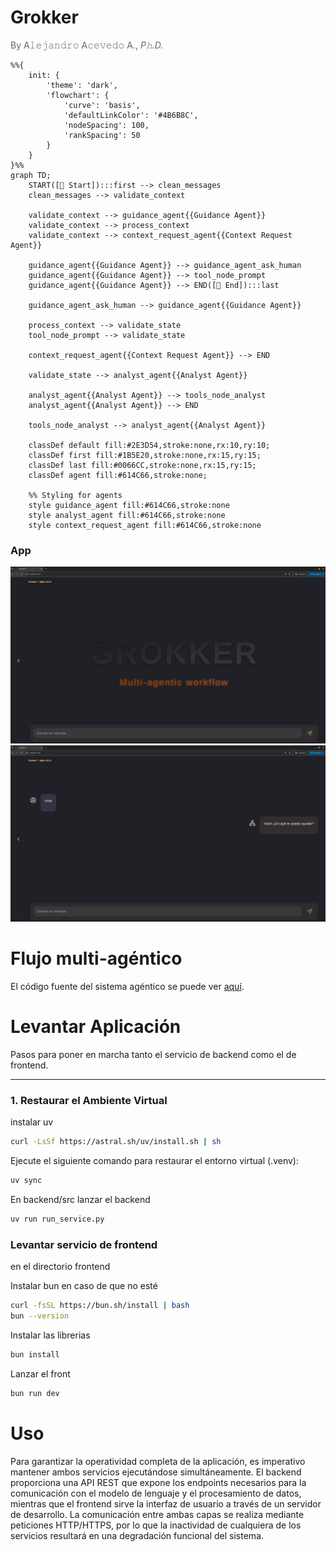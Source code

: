 # Grokker

<div align="left">
  <p style="color: #666666;">
    By A𝚕𝚎𝚓𝚊𝚗𝚍𝚛𝚘 A𝚌𝚎𝚟𝚎𝚍𝚘 A., <i>P𝚑.D.</i>
  </p>
</div>

```mermaid
%%{
    init: {
        'theme': 'dark',
        'flowchart': {
            'curve': 'basis',
            'defaultLinkColor': '#4B6B8C',
            'nodeSpacing': 100,
            'rankSpacing': 50
        }
    }
}%%
graph TD;
    START([🚀 Start]):::first --> clean_messages
    clean_messages --> validate_context
    
    validate_context --> guidance_agent{{Guidance Agent}}
    validate_context --> process_context
    validate_context --> context_request_agent{{Context Request Agent}}
    
    guidance_agent{{Guidance Agent}} --> guidance_agent_ask_human
    guidance_agent{{Guidance Agent}} --> tool_node_prompt
    guidance_agent{{Guidance Agent}} --> END([🏁 End]):::last
    
    guidance_agent_ask_human --> guidance_agent{{Guidance Agent}}
    
    process_context --> validate_state
    tool_node_prompt --> validate_state
    
    context_request_agent{{Context Request Agent}} --> END
    
    validate_state --> analyst_agent{{Analyst Agent}}
    
    analyst_agent{{Analyst Agent}} --> tools_node_analyst
    analyst_agent{{Analyst Agent}} --> END
    
    tools_node_analyst --> analyst_agent{{Analyst Agent}}

    classDef default fill:#2E3D54,stroke:none,rx:10,ry:10;
    classDef first fill:#1B5E20,stroke:none,rx:15,ry:15;
    classDef last fill:#0066CC,stroke:none,rx:15,ry:15;
    classDef agent fill:#614C66,stroke:none;
    
    %% Styling for agents
    style guidance_agent fill:#614C66,stroke:none
    style analyst_agent fill:#614C66,stroke:none
    style context_request_agent fill:#614C66,stroke:none
```
### App
![WebApp home](docs/Screenshot1.png)
![WebApp chat](docs/Screenshot2.png)

# Flujo multi-agéntico

El código fuente del sistema agéntico se puede ver [aquí]([backend/src/agents/grokker/multiagent_graph_v2.py](https://github.com/Cognition-Flux/Grokker/blob/main/backend/src/agents/grokker/multiagent_graph_v2.py)).


# Levantar Aplicación

Pasos para poner en marcha tanto el servicio de backend como el de frontend.

---

### 1. Restaurar el Ambiente Virtual


instalar uv

```bash
curl -LsSf https://astral.sh/uv/install.sh | sh
```

Ejecute el siguiente comando para restaurar el entorno virtual (.venv):

```bash
uv sync
```

En backend/src lanzar el backend

```bash
uv run run_service.py 
```

### Levantar servicio de frontend

en el directorio frontend

Instalar bun en caso de que no esté

```bash
curl -fsSL https://bun.sh/install | bash
bun --version
```
Instalar las librerias

```bash
bun install
```
Lanzar el front
```bash
bun run dev
```

# Uso

Para garantizar la operatividad completa de la aplicación, es imperativo mantener ambos servicios ejecutándose simultáneamente. El backend proporciona una API REST que expone los endpoints necesarios para la comunicación con el modelo de lenguaje y el procesamiento de datos, mientras que el frontend sirve la interfaz de usuario a través de un servidor de desarrollo. La comunicación entre ambas capas se realiza mediante peticiones HTTP/HTTPS, por lo que la inactividad de cualquiera de los servicios resultará en una degradación funcional del sistema.